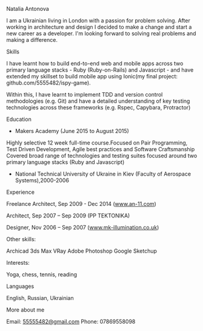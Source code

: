 Natalia Antonova

I am a Ukrainian living in London with a passion for problem solving. After working in architecture and design I decided to make a change  and start a new career as a developer. I'm looking forward to solving real problems and making a difference.

Skills

I have learnt how to build end-to-end web and mobile apps across two primary language stacks - Ruby (Ruby-on-Rails) and Javascript - and have extended my skillset to build  mobile app using Ionic(my final project: github.com/5555482/ispy-game).

Within this, I have learnt to implement TDD and version control methodologies (e.g. Git) and have a detailed understanding of key testing technologies across these frameworks (e.g. Rspec, Capybara, Protractor)

Education

- Makers Academy (June 2015 to August 2015)

Highly selective 12 week full-time course.Focused on Pair Programming, Test Driven Development, Agile best practices and Software Craftsmanship
Covered broad range of technologies and testing suites focused around two primary language stacks (Ruby and Javascript)

- National Technical University of Ukraine in Kiev (Faculty of Aerospace Systems),2000-2006

Experience

Freelance Architect, Sep 2009 - Dec 2014 (www.an-11.com)

Architect,	Sep 2007 – Sep 2009 (PP TEKTONIKA)

Designer,	Nov 2006 – Sep 2007 (www.mk-illumination.co.uk)

Other skills:

Archicad
3ds Max
VRay
Adobe Photoshop
Google Sketchup

Interests:

Yoga, chess, tennis, reading

Languages

English, Russian, Ukrainian

More about me

Email: 55555482@gmail.com
Phone: 07869558098

